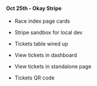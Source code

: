 
#### Oct 25th - Okay Stripe
- Race index page cards
- Stripe sandbox for local dev 
- Tickets table wired up
- View tickets in dashboard
- View tickets in standalone page

- Tickets QR code
